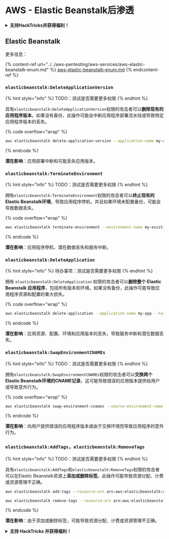 # AWS - Elastic Beanstalk后渗透

<details>

<summary><strong>支持HackTricks并获得福利！</strong></summary>

* 如果您想在HackTricks中看到您的公司广告，或者如果您想访问PEASS的最新版本或下载PDF版的HackTricks，请查看[**SUBSCRIPTION PLANS**](https://github.com/sponsors/carlospolop)！
* 获取[**官方PEASS和HackTricks周边产品**](https://peass.creator-spring.com)
* 发现[**PEASS家族**](https://opensea.io/collection/the-peass-family)，我们的独家[**NFTs**](https://opensea.io/collection/the-peass-family)收藏品
* **加入** 💬 [**Discord群组**](https://discord.gg/hRep4RUj7f) 或 [**Telegram群组**](https://t.me/peass) 或 **关注**我在**Twitter**上的🐦 [**@carlospolopm**](https://twitter.com/carlospolopm)**。**
* **通过向** [**HackTricks**](https://github.com/carlospolop/hacktricks) **和** [**HackTricks Cloud**](https://github.com/carlospolop/hacktricks-cloud) **github仓库提交PR来分享您的黑客技巧。**

</details>

## Elastic Beanstalk

更多信息：

{% content-ref url="../../aws-pentesting/aws-services/aws-elastic-beanstalk-enum.md" %}
[aws-elastic-beanstalk-enum.md](../../aws-pentesting/aws-services/aws-elastic-beanstalk-enum.md)
{% endcontent-ref %}

### `elasticbeanstalk:DeleteApplicationVersion`

{% hint style="info" %}
TODO：测试是否需要更多权限
{% endhint %}

具有`elasticbeanstalk:DeleteApplicationVersion`权限的攻击者可以**删除现有的应用程序版本**。如果没有备份，此操作可能会中断应用程序部署流水线或导致特定应用程序版本的丢失。

{% code overflow="wrap" %}
```bash
aws elasticbeanstalk delete-application-version --application-name my-app --version-label my-version
```
{% endcode %}

**潜在影响**：应用部署中断和可能丢失应用版本。

### `elasticbeanstalk:TerminateEnvironment`

{% hint style="info" %}
TODO：测试是否需要更多权限
{% endhint %}

拥有`elasticbeanstalk:TerminateEnvironment`权限的攻击者可以**终止现有的Elastic Beanstalk环境**，导致应用程序停机，并且如果环境未配置备份，可能会导致数据丢失。

{% code overflow="wrap" %}
```bash
aws elasticbeanstalk terminate-environment --environment-name my-existing-env
```
{% endcode %}

**潜在影响**：应用程序停机、潜在数据丢失和服务中断。

### `elasticbeanstalk:DeleteApplication`

{% hint style="info" %}
待办事项：测试是否需要更多权限
{% endhint %}

拥有 `elasticbeanstalk:DeleteApplication` 权限的攻击者可以**删除整个 Elastic Beanstalk 应用程序**，包括所有版本和环境。如果没有备份，此操作可能导致应用程序资源和配置的重大损失。

{% code overflow="wrap" %}
```bash
aws elasticbeanstalk delete-application --application-name my-app --terminate-env-by-force
```
{% endcode %}

**潜在影响**：应用资源、配置、环境和应用版本的丢失，导致服务中断和潜在数据丢失。

### `elasticbeanstalk:SwapEnvironmentCNAMEs`

{% hint style="info" %}
TODO：测试是否需要更多权限
{% endhint %}

拥有`elasticbeanstalk:SwapEnvironmentCNAMEs`权限的攻击者可以**交换两个Elastic Beanstalk环境的CNAME记录**，这可能导致错误的应用版本提供给用户或导致意外行为。

{% code overflow="wrap" %}
```bash
aws elasticbeanstalk swap-environment-cnames --source-environment-name my-env-1 --destination-environment-name my-env-2
```
{% endcode %}

**潜在影响**：向用户提供错误的应用程序版本或由于交换环境而导致应用程序的意外行为。

### `elasticbeanstalk:AddTags`，`elasticbeanstalk:RemoveTags`

{% hint style="info" %}
TODO：测试是否需要更多权限
{% endhint %}

具有`elasticbeanstalk:AddTags`和`elasticbeanstalk:RemoveTags`权限的攻击者可以在Elastic Beanstalk资源上**添加或删除标签**。此操作可能导致资源分配、计费或资源管理不正确。
```bash
aws elasticbeanstalk add-tags --resource-arn arn:aws:elasticbeanstalk:us-west-2:123456789012:environment/my-app/my-env --tags Key=MaliciousTag,Value=1

aws elasticbeanstalk remove-tags --resource-arn arn:aws:elasticbeanstalk:us-west-2:123456789012:environment/my-app/my-env --tag-keys MaliciousTag
```
{% endcode %}

**潜在影响**：由于添加或删除标签，可能导致资源分配、计费或资源管理不正确。

<details>

<summary><strong>支持 HackTricks 并获得福利！</strong></summary>

* 如果您想在 HackTricks 中看到您的公司广告，或者如果您想访问 PEASS 的最新版本或下载 HackTricks 的 PDF，请查看[**订阅计划**](https://github.com/sponsors/carlospolop)！
* 获得[**官方 PEASS 和 HackTricks 商品**](https://peass.creator-spring.com)
* 发现[**The PEASS Family**](https://opensea.io/collection/the-peass-family)，我们的独家[**NFT**](https://opensea.io/collection/the-peass-family)收藏品
* **加入** 💬 [**Discord 群组**](https://discord.gg/hRep4RUj7f) 或 [**Telegram 群组**](https://t.me/peass) 或 **关注**我的 **Twitter** 🐦 [**@carlospolopm**](https://twitter.com/carlospolopm)**。**
* 通过向 [**HackTricks**](https://github.com/carlospolop/hacktricks) 和 [**HackTricks Cloud**](https://github.com/carlospolop/hacktricks-cloud) github 仓库提交 PR 来**分享您的黑客技巧**。

</details>
